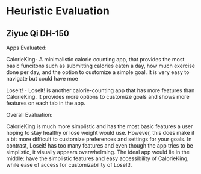 # Heuristic Evaluation
## Ziyue Qi DH-150

Apps Evaluated:

CalorieKing- A minimalistic calorie counting app, that provides the most basic funcitons such as submitting calories eaten a day, how much exercise done per day, and the option to customize a simple goal. It is very easy to navigate but could have moe 

LoseIt! - LoseIt! is another calorie-counting app that has more features than CalorieKing. It provides more options to customize goals and shows more features on each tab in the app. 

Overall Evaluation: 

CalorieKing is much more simplistic and has the most basic features a user hoping to stay healthy or lose weight would use. However, this does make it a bit more difficult to customize preferences and settings for your goals. In contrast, Loseit! has too many features and even though the app tries to be simplistic, it visually appears overwhelming. The ideal app would lie in the middle: have the simplistic features and easy accessibility of CalorieKing,  while ease of access for customizability of LoseIt!. 
